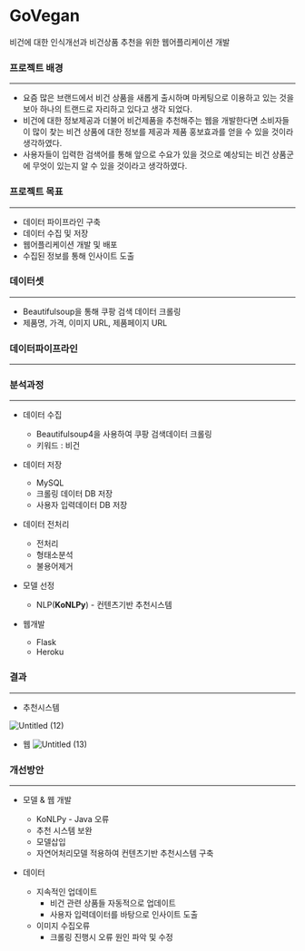 # GoVegan
비건에 대한 인식개선과 비건상품 추천을 위한 웹어플리케이션 개발

### 프로젝트 배경

--- 

- 요즘 많은 브랜드에서 비건 상품을 새롭게 출시하며 마케팅으로 이용하고 있는 것을 보아 하나의 트랜드로 자리하고 있다고 생각 되었다.
- 비건에 대한 정보제공과 더불어 비건제품을 추천해주는 웹을 개발한다면 소비자들이 많이 찾는 비건 상품에 대한 정보를 제공과 제품 홍보효과를 얻을 수 있을 것이라 생각하였다.
- 사용자들이 입력한 검색어를 통해 앞으로 수요가 있을 것으로 예상되는 비건 상품군에 무엇이 있는지 알 수 있을 것이라고 생각하였다.

### 프로젝트 목표

---

- 데이터 파이프라인 구축
- 데이터 수집 및 저장
- 웹어플리케이션 개발 및 배포
- 수집된 정보를 통해 인사이트 도출

### 데이터셋

---

- Beautifulsoup을 통해 쿠팡 검색 데이터 크롤링
- 제품명, 가격, 이미지 URL, 제품페이지 URL

### 데이터파이프라인

---

### 분석과정

---

- 데이터 수집
    - Beautifulsoup4을 사용하여 쿠팡 검색데이터 크롤링
    - 키워드 : 비건

- 데이터 저장
    - MySQL
    - 크롤링 데이터 DB 저장
    - 사용자 입력데이터 DB 저장

- 데이터 전처리
    - 전처리
    - 형태소분석
    - 불용어제거

- 모델 선정
    - NLP(**KoNLPy**) - 컨텐츠기반 추천시스템

- 웹개발
    - Flask
    - Heroku

### 결과

---

- 추천시스템

![Untitled (12)](https://user-images.githubusercontent.com/86764734/175309544-bbe5c6b9-ed74-425f-8452-9d5bbf5f3e71.png)

- 웹
![Untitled (13)](https://user-images.githubusercontent.com/86764734/175309973-d8c4cd5e-b6a8-4a4d-8975-f6da0d1cd93d.png)


### 개선방안

---

- 모델 & 웹 개발
    - KoNLPy - Java 오류
    - 추천 시스템 보완
    - 모델삽입
    - 자연어처리모델 적용하여 컨텐츠기반 추천시스템 구축

- 데이터
    - 지속적인 업데이트
      - 비건 관련 상품들 자동적으로 업데이트
      - 사용자 입력데이터를 바탕으로 인사이트 도출
    - 이미지 수집오류
      - 크롤링 진행시 오류 원인 파악 및 수정


